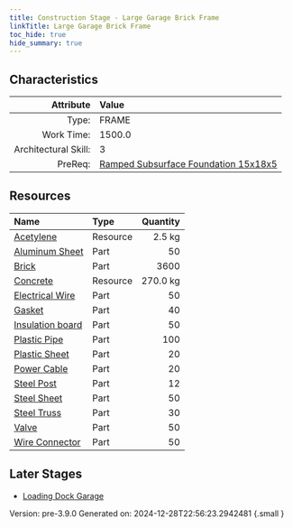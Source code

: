 ```yaml
---
title: Construction Stage - Large Garage Brick Frame
linkTitle: Large Garage Brick Frame
toc_hide: true
hide_summary: true
---
```


## Characteristics

| Attribute      | Value |
|--------:|:------|
|Type:|FRAME|
|Work Time:|1500.0|
|Architectural Skill:|3|
|PreReq:|[Ramped Subsurface Foundation 15x18x5](/docs/definitions/construction/ramped-subsurface-foundation-15x18x5)|

## Resources

| Name | Type | Quantity |
|:-----|:-----|-----:|
|[Acetylene](/docs/definitions/resource/acetylene)|Resource|2.5 kg|
|[Aluminum Sheet](/docs/definitions/part/aluminum-sheet)|Part|50|
|[Brick](/docs/definitions/part/brick)|Part|3600|
|[Concrete](/docs/definitions/resource/concrete)|Resource|270.0 kg|
|[Electrical Wire](/docs/definitions/part/electrical-wire)|Part|50|
|[Gasket](/docs/definitions/part/gasket)|Part|40|
|[Insulation board](/docs/definitions/part/insulation-board)|Part|50|
|[Plastic Pipe](/docs/definitions/part/plastic-pipe)|Part|100|
|[Plastic Sheet](/docs/definitions/part/plastic-sheet)|Part|20|
|[Power Cable](/docs/definitions/part/power-cable)|Part|20|
|[Steel Post](/docs/definitions/part/steel-post)|Part|12|
|[Steel Sheet](/docs/definitions/part/steel-sheet)|Part|50|
|[Steel Truss](/docs/definitions/part/steel-truss)|Part|30|
|[Valve](/docs/definitions/part/valve)|Part|50|
|[Wire Connector](/docs/definitions/part/wire-connector)|Part|50|

## Later Stages
- [Loading Dock Garage](/docs/definitions/construction/loading-dock-garage)


Version: pre-3.9.0 Generated on: 2024-12-28T22:56:23.2942481
{.small }